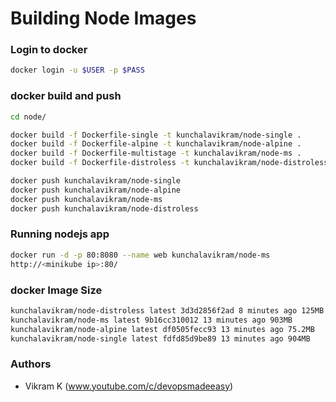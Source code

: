 
# Building Node Images
  
### Login to docker
```sh
docker login -u $USER -p $PASS
```
### docker build and push
```sh
cd node/

docker build -f Dockerfile-single -t kunchalavikram/node-single .
docker build -f Dockerfile-alpine -t kunchalavikram/node-alpine .
docker build -f Dockerfile-multistage -t kunchalavikram/node-ms .
docker build -f Dockerfile-distroless -t kunchalavikram/node-distroless .

docker push kunchalavikram/node-single
docker push kunchalavikram/node-alpine
docker push kunchalavikram/node-ms
docker push kunchalavikram/node-distroless
```

### Running nodejs app

```sh
docker run -d -p 80:8080 --name web kunchalavikram/node-ms
http://<minikube ip>:80/
```

### docker Image Size

```sh
kunchalavikram/node-distroless latest 3d3d2856f2ad 8 minutes ago 125MB
kunchalavikram/node-ms latest 9b16cc310012 13 minutes ago 903MB
kunchalavikram/node-alpine latest df0505fecc93 13 minutes ago 75.2MB
kunchalavikram/node-single latest fdfd85d9be89 13 minutes ago 904MB
```
###  Authors
-  Vikram K (www.youtube.com/c/devopsmadeeasy)
